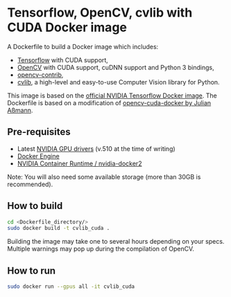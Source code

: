 # Tensorflow, OpenCV, cvlib with CUDA Docker image

A Dockerfile to build a Docker image which includes:
- [Tensorflow](https://github.com/tensorflow/tensorflow) with CUDA support,
- [OpenCV](https://github.com/opencv/opencv) with CUDA support, cuDNN support and Python 3 bindings,
- [opencv-contrib](https://github.com/opencv/opencv_contrib),
- [cvlib](https://github.com/arunponnusamy/cvlib), a high-level and easy-to-use Computer Vision library for Python.

This image is based on the [official NVIDIA Tensorflow Docker image](https://catalog.ngc.nvidia.com/orgs/nvidia/containers/tensorflow).
The Dockerfile is based on a modification of [opencv-cuda-docker by Julian Aßmann](https://github.com/JulianAssmann/opencv-cuda-docker).

## Pre-requisites

- Latest [NVIDIA GPU drivers](https://docs.nvidia.com/datacenter/tesla/tesla-installation-notes/index.html) (v.510 at the time of writing)
- [Docker Engine](https://docs.docker.com/engine/install/)
- [NVIDIA Container Runtime / nvidia-docker2](https://docs.nvidia.com/datacenter/cloud-native/container-toolkit/install-guide.html#docker)

Note: You will also need some available storage (more than 30GB is recommended).

## How to build

```bash
cd <Dockerfile_directory/>
sudo docker build -t cvlib_cuda .
```

Building the image may take one to several hours depending on your specs.  
Multiple warnings may pop up during the compilation of OpenCV.

## How to run

```bash
sudo docker run --gpus all -it cvlib_cuda
```
